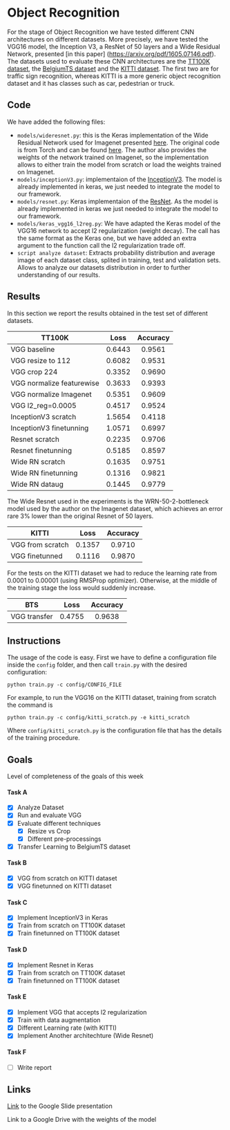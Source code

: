 # Object Recognition
For the stage of Object Recognition we have tested different CNN architectures on different datasets. More precisely, we have tested the VGG16 model, the Inception V3, a ResNet of 50 layers and a Wide Residual Network, presented [in this paper] (https://arxiv.org/pdf/1605.07146.pdf). The datasets used to evaluate these CNN architectures are the [TT100K dataset](http://cg.cs.tsinghua.edu.cn/traffic-sign/), the [BelgiumTS dataset](http://btsd.ethz.ch/shareddata/) and the [KITTI dataset](http://www.cvlibs.net/datasets/kitti/eval_object.php). The first two are for traffic sign recognition, whereas KITTI is a more generic object recognition dataset and it has classes such as car, pedestrian or truck.

## Code
We have added the following files:
* `models/wideresnet.py`: this is the Keras implementation of the Wide Residual Network used for Imagenet presented [here](https://arxiv.org/pdf/1605.07146.pdf). The original code is from Torch and can be found [here](https://github.com/szagoruyko/wide-residual-networks/tree/master/pretrained). The author also provides the weights of the network trained on Imagenet, so the implementation allows to either train the model from scratch or load the weights trained on Imagenet.
* `models/inceptionV3.py`: implementaion of the [InceptionV3](https://arxiv.org/pdf/1512.00567.pdf). The model is already implemented in keras, we just needed to integrate the model to our framework.
* `models/resnet.py`: Keras implementaion of the [ResNet](https://arxiv.org/pdf/1512.03385.pdf). As the model is already implemented in keras we just needed to integrate the model to our framework.
* `models/keras_vgg16_l2reg.py`: We have adapted the Keras model of the VGG16 network to accept l2 regularization (weight decay). The call has the same format as the Keras one, but we have added an extra argument to the function call the l2 regularization trade off.
* `script analyze dataset`: Extracts probability distribution and average image of each dataset class, splited in training, test and validation sets. Allows to analyze our datasets distribution in order to further understanding of our results.

## Results
In this section we report the results obtained in the test set of different datasets.

| TT100K            | Loss   | Accuracy  |
| ----------------- |:------:| :-----:|
| VGG baseline      | 0.6443 | 0.9561 |
| VGG resize to 112 | 0.6082 | 0.9531 |
| VGG crop 224      | 0.3352 | 0.9690 |
| VGG normalize featurewise | 0.3633 | 0.9393 |
| VGG normalize Imagenet    | 0.5351 | 0.9609 |
| VGG l2_reg=0.0005         | 0.4517 | 0.9524 |
| InceptionV3 scratch       | 1.5654 | 0.4118 |
| InceptionV3 finetunning   | 1.0571 | 0.6997 |
| Resnet scratch       | 0.2235 | 0.9706 |
| Resnet finetunning   | 0.5185 | 0.8597 |
| Wide RN scratch      | 0.1635 | 0.9751 |
| Wide RN finetunning  | 0.1316 | 0.9821 |
| Wide RN dataug  | 0.1445 | 0.9779 |

The Wide Resnet used in the experiments is the WRN-50-2-bottleneck model used by the author on the Imagenet dataset, which achieves an error rare 3% lower than the original Resnet of 50 layers.

| KITTI             | Loss   | Accuracy  |
| ----------------- |:------:| :-----:|
| VGG from scratch  | 0.1357 | 0.9710 |
| VGG finetunned    | 0.1116 | 0.9870 |

For the tests on the KITTI dataset we had to reduce the learning rate from 0.0001 to 0.00001 (using RMSProp optimizer). Otherwise, at the middle of the training stage the loss would suddenly increase.

| BTS            | Loss   | Accuracy  |
| ----------------- |:------:| :-----:|
| VGG transfer      | 0.4755 | 0.9638 |

## Instructions
The usage of the code is easy. First we have to define a configuration file inside the `config` folder, and then call `train.py` with the desired configuration:
```
python train.py -c config/CONFIG_FILE
```

For example, to run the VGG16 on the KITTI dataset, training from scratch the command is
```
python train.py -c config/kitti_scratch.py -e kitti_scratch
```
Where `config/kitti_scratch.py` is the configuration file that has the details of the training procedure.

## Goals
Level of completeness of the goals of this week
#### Task A
- [x] Analyze Dataset
- [x] Run and evaluate VGG
- [x] Evaluate different techniques
  - [x] Resize vs Crop
  - [x] Different pre-processings
- [x] Transfer Learning to BelgiumTS dataset

#### Task B
- [x] VGG from scratch on KITTI dataset
- [x] VGG finetunned on KITTI dataset

#### Task C
- [x] Implement InceptionV3 in Keras
- [x] Train from scratch on TT100K dataset
- [x] Train finetunned on TT100K dataset

#### Task D
- [x] Implement Resnet in Keras
- [x] Train from scratch on TT100K dataset
- [x] Train finetunned on TT100K dataset

#### Task E
- [x] Implement VGG that accepts l2 regularization
- [x] Train with data augmentation
- [x] Different Learning rate (with KITTI)
- [x] Implement Another architechture (Wide Resnet)

#### Task F
- [ ] Write report

## Links
[Link](https://docs.google.com/presentation/d/1V-ui0jbUjdvCARN4frC-gQrkKvEKChS92FLr5iQ614o/edit#slide=id.g1d0f8546dc_1_0) to the Google Slide presentation

Link to a Google Drive with the weights of the model
